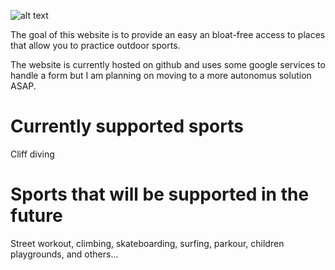 ![alt text](https://github.com/ThomasTraineau/Explore-outdoors/blob/main/Explore-outdoors.png)

The goal of this website is to provide an easy an bloat-free access to places that allow you to practice outdoor sports.

The website is currently hosted on github and uses some google services to handle a form but I am planning on moving to a more autonomus solution ASAP.


# Currently supported sports 

Cliff diving

# Sports that will be supported in the future

Street workout, climbing, skateboarding, surfing, parkour, children playgrounds, and others...
